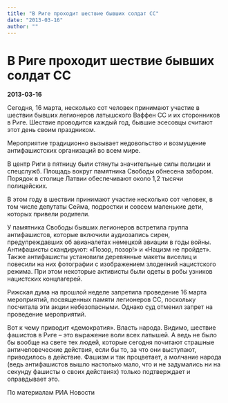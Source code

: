 ```yaml
---
title: "В Риге проходит шествие бывших солдат СС"
date: "2013-03-16"
author: ""
---
```


# В Риге проходит шествие бывших солдат СС

**2013-03-16** 

Cегодня, 16 марта, несколько сот человек принимают участие в шествии бывших легионеров латышского Ваффен СС и их сторонников в Риге. Шествие проводится каждый год, бывшие эсесовцы считают этот день своим праздником.

Мероприятие традиционно вызывает недовольство и возмущение антифашистских организаций во всем мире.

В центр Риги в пятницу были стянуты значительные силы полиции и спецслужб. Площадь вокруг памятника Свободы обнесена забором. Порядок в столице Латвии обеспечивают около 1,2 тысячи полицейских. 

В этом году в шествии принимают участие несколько сот человек, в том числе депутаты Сейма, подростки и совсем маленькие дети, которых привели родители. 

У памятника Свободы бывших легионеров встретила группа антифашистов, которые включили аудиозапись сирен, предупреждавших об авианалетах немецкой авиации в годы войны. Антифашисты скандируют: «Позор, позор!» и «Нацизм не пройдет». Также антифашисты установили деревянные макеты виселиц и повесили на них фотографии с изображением злодеяний нацистского режима. При этом некоторые активисты были одеты в робы узников нацистских концлагерей.

Рижская дума на прошлой неделе запретила проведение 16 марта мероприятий, посвященных памяти легионеров СС, поскольку посчитала эти акции небезопасными. Однако суд отменил запрет на проведение мероприятий.

Вот к чему приводит «демократия». Власть народа. Видимо, шествие фашистов в Риге – это выражение воли всех латышей. А ведь не было бы вообще на свете тех людей, которые сегодня почитают страшные античеловеческие действия, если бы то, за что они выступают, приводилось в действие. Фашизм и так процветает, а молчание народа (ведь антифашистов вышло настолько мало, что и не задумались ни на секунду фашисты о своих действиях) только подтверждает и оправдывает это. 

По материалам РИА Новости